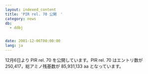 ```yaml
---
layout: indexed_content
title: 'PIR rel. 70 公開　'
category: news
db:
  - ddbj


date: 2001-12-06T00:00:00
lang: ja
---
```


12月6日より PIR rel. 70 を公開しています。PIR rel. 70 はエントリ数が 250,417，総アミノ残基数が 85,931,133 aa となっています。
